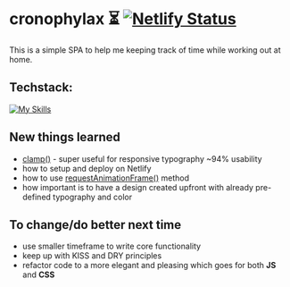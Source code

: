 # cronophylax ⏳ [![Netlify Status](https://api.netlify.com/api/v1/badges/730bdb01-d7e1-4f64-a8a8-e713fd0ea221/deploy-status)](https://app.netlify.com/sites/chronophylax/deploys)
This is a simple SPA to help me keeping track of time while working out at home.

## Techstack:
[![My Skills](https://skillicons.dev/icons?i=react,netlify,firebase,figma&theme=dark)](https://skillicons.dev)

## New things learned

- [clamp()](https://developer.mozilla.org/en-US/docs/Web/CSS/clamp) - super useful for responsive typography ~94% usability
- how to setup and deploy on Netlify
- how to use [requestAnimationFrame()](https://developer.mozilla.org/en-US/docs/Web/API/window/requestAnimationFrame) method
- how important is to have a design created upfront with already pre-defined typography and color

## To change/do better next time

- use smaller timeframe to write core functionality
- keep up with KISS and DRY principles
- refactor code to a more elegant and pleasing which goes for both **JS** and **CSS**